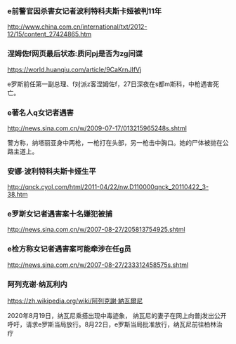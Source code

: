 ### e前警官因杀害女记者波利特科夫斯卡娅被判11年
http://www.china.com.cn/international/txt/2012-12/15/content_27424865.htm

### 涅姆佐f网页最后状态:质问pj是否为zg间谍
https://world.huanqiu.com/article/9CaKrnJIfVj

e罗斯前任第一副总理、f对派z客涅姆佐f，27日深夜在s都m斯科，中枪遇害死亡。

### e著名人q女记者遇害
http://news.sina.com.cn/w/2009-07-17/013215965248s.shtml

警方称，纳塔丽亚身中两枪，一枪打在头部，另一枪击中胸口。她的尸体被抛在公路主道上。

### 安娜·波利特科夫斯卡娅生平
http://qnck.cyol.com/html/2011-04/22/nw.D110000qnck_20110422_3-38.htm

### e罗斯女记者遇害案十名嫌犯被捕
http://news.sina.com.cn/w/2007-08-27/205813754925.shtml

### e检方称女记者遇害案可能牵涉在任g员
http://news.sina.com.cn/w/2007-08-27/233312458575s.shtml

### 阿列克谢·纳瓦利内
https://zh.wikipedia.org/wiki/阿列克謝·納瓦爾尼

2020年8月19日，纳瓦尼乘搭出现中毒迹象，
纳瓦尼的妻子在网上向普j发出公开呼吁，请求e罗斯当局放行。8月22日，e罗斯当局批准放行，纳瓦尼前往柏林治疗
